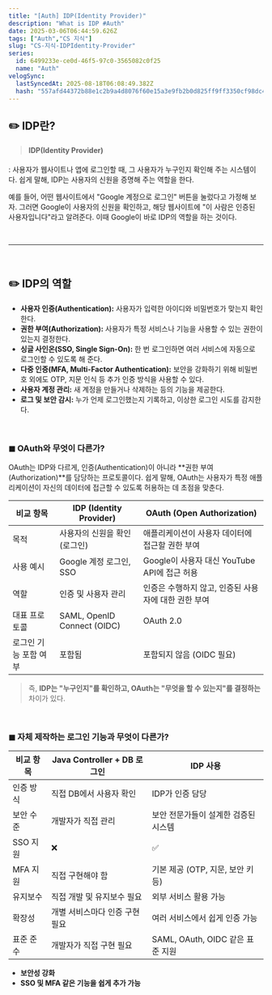 ```yaml
---
title: "[Auth] IDP(Identity Provider)"
description: "What is IDP #Auth"
date: 2025-03-06T06:44:59.626Z
tags: ["Auth","CS 지식"]
slug: "CS-지식-IDPIdentity-Provider"
series:
  id: 6499233e-ce0d-46f5-97c0-3565082c0f25
  name: "Auth"
velogSync:
  lastSyncedAt: 2025-08-18T06:08:49.382Z
  hash: "557afd44372b88e1c2b9a4d8076f60e15a3e9fb2b0d825ff9ff3350cf98dc41d"
---
```


## ✏️ IDP란?
> #### IDP(Identity Provider)
: 사용자가 웹사이트나 앱에 로그인할 때, 그 사용자가 누구인지 확인해 주는 시스템이다. 
쉽게 말해, IDP는 사용자의 신원을 증명해 주는 역할을 한다.

예를 들어, 어떤 웹사이트에서 "Google 계정으로 로그인" 버튼을 눌렀다고 가정해 보자. 그러면 Google이 사용자의 신원을 확인하고, 해당 웹사이트에 "이 사람은 인증된 사용자입니다"라고 알려준다. 이때 Google이 바로 IDP의 역할을 하는 것이다.

<br>

---

<br>

## ✏️ IDP의 역할

- **사용자 인증(Authentication):** 사용자가 입력한 아이디와 비밀번호가 맞는지 확인한다.
- **권한 부여(Authorization):** 사용자가 특정 서비스나 기능을 사용할 수 있는 권한이 있는지 결정한다.
- **싱글 사인온(SSO, Single Sign-On):** 한 번 로그인하면 여러 서비스에 자동으로 로그인할 수 있도록 해 준다.
- **다중 인증(MFA, Multi-Factor Authentication):** 보안을 강화하기 위해 비밀번호 외에도 OTP, 지문 인식 등 추가 인증 방식을 사용할 수 있다.
- **사용자 계정 관리:** 새 계정을 만들거나 삭제하는 등의 기능을 제공한다.
- **로그 및 보안 감시:** 누가 언제 로그인했는지 기록하고, 이상한 로그인 시도를 감지한다.

<br>

### ◼︎ OAuth와 무엇이 다른가?

OAuth는 IDP와 다르게, 인증(Authentication)이 아니라 **권한 부여(Authorization)**를 담당하는 프로토콜이다. 
쉽게 말해, OAuth는 사용자가 특정 애플리케이션이 자신의 데이터에 접근할 수 있도록 허용하는 데 초점을 맞춘다.

| 비교 항목 | IDP (Identity Provider) | OAuth (Open Authorization) |
| --- | --- | --- |
| 목적 | 사용자의 신원을 확인 (로그인) | 애플리케이션이 사용자 데이터에 접근할 권한 부여 |
| 사용 예시 | Google 계정 로그인, SSO | Google이 사용자 대신 YouTube API에 접근 허용 |
| 역할 | 인증 및 사용자 관리 | 인증은 수행하지 않고, 인증된 사용자에 대한 권한 부여 |
| 대표 프로토콜 | SAML, OpenID Connect (OIDC) | OAuth 2.0 |
| 로그인 기능 포함 여부 | 포함됨 | 포함되지 않음 (OIDC 필요) |


>즉, **IDP는 "누구인지"를 확인하고, OAuth는 "무엇을 할 수 있는지"를 결정하는** 차이가 있다.


<br>

### ◼︎ 자체 제작하는 로그인 기능과 무엇이 다른가?

| 비교 항목 | Java Controller + DB 로그인 | IDP 사용 |
| --- | --- | --- |
| 인증 방식 | 직접 DB에서 사용자 확인 | IDP가 인증 담당 |
| 보안 수준 | 개발자가 직접 관리 | 보안 전문가들이 설계한 검증된 시스템 |
| SSO 지원 | ❌ | ✅ |
| MFA 지원 | 직접 구현해야 함 | 기본 제공 (OTP, 지문, 보안 키 등) |
| 유지보수 | 직접 개발 및 유지보수 필요 | 외부 서비스 활용 가능 |
| 확장성 | 개별 서비스마다 인증 구현 필요 | 여러 서비스에서 쉽게 인증 가능 |
| 표준 준수 | 개발자가 직접 구현 필요 | SAML, OAuth, OIDC 같은 표준 지원 |


>
- **보안성 강화**
- **SSO 및 MFA 같은 기능을 쉽게 추가 가능** 


